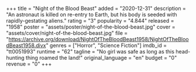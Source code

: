 +++
title = "Night of the Blood Beast"
added = "2020-12-31"
description = "An astronaut is killed on re-entry to Earth, but his body is seeded with rapidly-gestating aliens."
rating = "3"
popularity = "4.844"
released = "1958"
poster = "assets/poster/night-of-the-blood-beast.jpg"
cover = "assets/cover/night-of-the-blood-beast.jpg"
file = "https://archive.org/download/NightOfTheBloodBeast1958/NightOfTheBloodBeast1958.divx"
genres = ["Horror", "Science Fiction"]
imdb_id = "tt0051993"
runtime = "62"
tagline = "No girl was safe as long as this head-hunting thing roamed the land!"
original_language = "en"
budget = "0"
revenue = "0"
+++